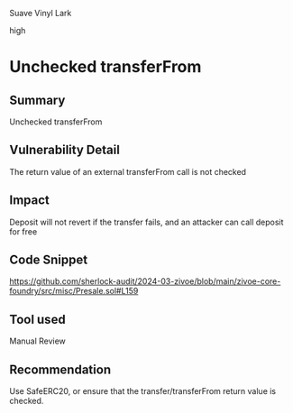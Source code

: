 Suave Vinyl Lark

high

# Unchecked transferFrom

## Summary

Unchecked transferFrom

## Vulnerability Detail

The return value of an external transferFrom call is not checked

## Impact

Deposit will not revert if the transfer fails, and an attacker can call deposit for free

## Code Snippet

https://github.com/sherlock-audit/2024-03-zivoe/blob/main/zivoe-core-foundry/src/misc/Presale.sol#L159

## Tool used

Manual Review

## Recommendation

Use SafeERC20, or ensure that the transfer/transferFrom return value is checked.